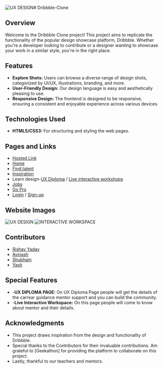 ![UX DESIGN](https://github.com/rishavy/Dribble/assets/143771551/bfab17ad-c2ab-4561-aa8f-ad9c36675aad)# Dribbble-Clone

## Overview

Welcome to the Dribbble Clone project! This project aims to replicate the functionality of the popular design showcase platform, Dribbble. Whether you're a developer looking to contribute or a designer wanting to showcase your work in a similar style, you're in the right place.

## Features

- **Explore Shots:** Users can browse a diverse range of design shots, categorized by UI/UX, illustrations, branding, and more.
- **User-Friendly Design:** Our design language is easy and aesthetically pleasing to use.
- **Responsive Design:** The frontend is designed to be responsive, ensuring a consistent and enjoyable experience across various devices.

## Technologies Used

- **HTML5/CSS3:** For structuring and styling the web pages.

## Pages and Links

- [Hosted Link](https://rishavy.github.io/Dribble/)
- [Home](https://rishavy.github.io/Dribble/)
- [Find talent](https://rishavy.github.io/Dribble/Yash/index.html)
- [Inspiration](https://rishavy.github.io/Dribble/Inspiration/inspiration.html)
- Learn design-[UX Diploma](https://rishavy.github.io/Dribble/SHUBHAM/UX%20DIPLOMA%20PAGE/index.html) / [Live interactive workshops](https://rishavy.github.io/Dribble/SHUBHAM/index.html)
- [Jobs](https://rishavy.github.io/Dribble/Jobs/jobs.html)
- [Go Pro](https://rishavy.github.io/Dribble/Avinash/index.html)
- [Login](https://rishavy.github.io/Dribble/Avinash/Log-in/login.html) / [Sign-up](https://rishavy.github.io/Dribble/Avinash/sign%20up/signup.html)

## Website Images
![UX DESIGN](https://github.com/rishavy/Dribble/assets/143771551/4e4256be-f153-4528-b719-a748c34cd387)
![INTERACTIVE WORKSPACE](https://github.com/rishavy/Dribble/assets/143771551/e3637061-9e10-4668-8ba9-c6001a832539)

## Contributors

- [Rishav Yadav](https://github.com/rishavy)
- [Avinash](link-to-profile)
- [Shubham]([link-to-profile](https://github.com/Negi-shubham))
- [Yash](link-to-profile)

## Special Features

- -**UX DIPLOMA PAGE:** On UX Diploma Page people will get the details of the carrear guidance mentor support and you can build the community.
- -**Live Interactive Workspace:** On this page people will come to know about mentor and their details.

## Acknowledgments

- This project draws inspiration from the design and functionality of Dribbble.
- Special thanks to the Contributors for their invaluable contributions.
Am grateful to [Geekathon] for providing the platform to collaborate on this project.
- Lastly, thankful to our teachers and mentors.
